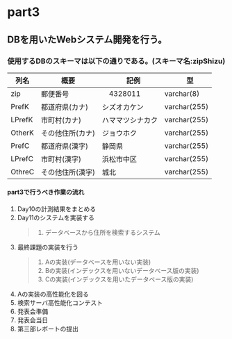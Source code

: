 # part3

## DBを用いたWebシステム開発を行う。

### 使用するDBのスキーマは以下の通りである。(スキーマ名:zipShizu)

|  列名  |  概要  |　記例　|　型 |
| ---- | ---- | ---- | ---- |
|  zip  |  郵便番号  |　4328011 | varchar(8) |
|  PrefK  |  都道府県(カナ)  | シズオカケン | varchar(255) |
|  LPrefK  |  市町村(カナ)  | ハママツシナカク | varchar(255) |
|  OtherK  |  その他住所(カナ)  | ジョウホク | varchar(255) |
|  PrefC  |  都道府県(漢字)  | 静岡県 | varchar(255) |
|  LPrefC  |  市町村(漢字)  | 浜松市中区 | varchar(255) |
|  OthreC  |  その他住所(漢字)  | 城北 | varchar(255) |


#### part3で行うべき作業の流れ
1. Day10の計測結果をまとめる
2. Day11のシステムを実装する
   >1. データベースから住所を検索するシステム
3. 最終課題の実装を行う
   >1. Aの実装(データベースを用いない実装)
   >2. Bの実装(インデックスを用いないデータベース版の実装)
   >3. Cの実装(インデックスを用いたデータベース版の実装)
4. Aの実装の高性能化を図る
5. 検索サーバ高性能化コンテスト
6. 発表会準備
7. 発表会当日  
8. 第三部レポートの提出